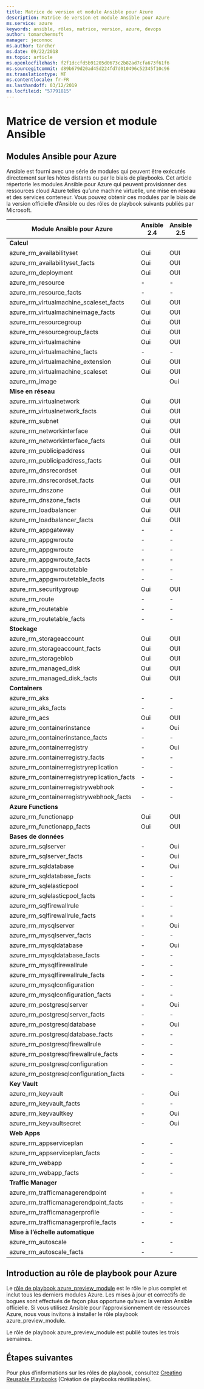 ```yaml
---
title: Matrice de version et module Ansible pour Azure
description: Matrice de version et module Ansible pour Azure
ms.service: azure
keywords: ansible, rôles, matrice, version, azure, devops
author: tomarchermsft
manager: jeconnoc
ms.author: tarcher
ms.date: 09/22/2018
ms.topic: article
ms.openlocfilehash: f2f1dccfd5b91205d0673c2b82ad7cfa673f61f6
ms.sourcegitcommit: d89b679d20ad45d224fd7d010496c52345f10c96
ms.translationtype: MT
ms.contentlocale: fr-FR
ms.lasthandoff: 03/12/2019
ms.locfileid: "57791815"
---
```

# <a name="ansible-module-and-version-matrix"></a>Matrice de version et module Ansible

## <a name="ansible-modules-for-azure"></a>Modules Ansible pour Azure
Ansible est fourni avec une série de modules qui peuvent être exécutés directement sur les hôtes distants ou par le biais de playbooks.
Cet article répertorie les modules Ansible pour Azure qui peuvent provisionner des ressources cloud Azure telles qu’une machine virtuelle, une mise en réseau et des services conteneur. Vous pouvez obtenir ces modules par le biais de la version officielle d’Ansible ou des rôles de playbook suivants publiés par Microsoft.

| Module Ansible pour Azure                   |  Ansible 2.4 |  Ansible 2.5 |  Ansible 2.6 | Ansible 2.7 | Rôle Ansible | 
|---------------------------------------------|--------------|--------------|-----------------------------|-------------------------------------|-------------------------------------| 
| **Calcul**                    |           |                          |                          |                            |                                | 
| azure_rm_availabilityset                    | Oui          | OUI                         | OUI          | OUI          | Oui                                 | 
| azure_rm_availabilityset_facts              | Oui          | OUI                         | OUI          | OUI          | Oui                                 | 
| azure_rm_deployment                         | Oui          | OUI                         | OUI          | OUI          | Oui                                 | 
| azure_rm_resource                           | -            | -                           | Oui          | OUI          | Oui                                 | 
| azure_rm_resource_facts                     | -            | -                           | Oui          | OUI          | Oui                                 | 
| azure_rm_virtualmachine_scaleset_facts      | Oui          | OUI                         | OUI          | OUI          | Oui                                 | 
| azure_rm_virtualmachineimage_facts          | Oui          | OUI                         | OUI          | OUI          | Oui                                 | 
| azure_rm_resourcegroup                      | Oui          | OUI                         | OUI          | OUI          | Oui                                 | 
| azure_rm_resourcegroup_facts                | Oui          | OUI                         | OUI          | OUI          | Oui                                 | 
| azure_rm_virtualmachine                     | Oui          | OUI                         | OUI          | OUI          | Oui                                 | 
| azure_rm_virtualmachine_facts               | -            | -                           | -            | Oui          | Oui                                 | 
| azure_rm_virtualmachine_extension           | Oui          | OUI                         | OUI          | OUI          | Oui                                 | 
| azure_rm_virtualmachine_scaleset            | Oui          | OUI                         | OUI          | OUI          | Oui                                 | 
| azure_rm_image                              |              | Oui                         | OUI          | OUI          | Oui                                 | 
| **Mise en réseau**                    |           |                          |                          |                             |                               | 
| azure_rm_virtualnetwork                     | Oui          | OUI                         | OUI          | OUI          | Oui                                 | 
| azure_rm_virtualnetwork_facts               | Oui          | OUI                         | OUI          | OUI          | Oui                                 | 
| azure_rm_subnet                             | Oui          | OUI                         | OUI          | OUI          | Oui                                 | 
| azure_rm_networkinterface                   | Oui          | OUI                         | OUI          | OUI          | Oui                                 | 
| azure_rm_networkinterface_facts             | Oui          | OUI                         | OUI          | OUI          | Oui                                 | 
| azure_rm_publicipaddress                    | Oui          | OUI                         | OUI          | OUI          | Oui                                 | 
| azure_rm_publicipaddress_facts              | Oui          | OUI                         | OUI          | OUI          | Oui                                 | 
| azure_rm_dnsrecordset                       | Oui          | OUI                         | OUI          | OUI          | Oui                                 | 
| azure_rm_dnsrecordset_facts                 | Oui          | OUI                         | OUI          | OUI          | Oui                                 | 
| azure_rm_dnszone                            | Oui          | OUI                         | OUI          | OUI          | Oui                                 | 
| azure_rm_dnszone_facts                      | Oui          | OUI                         | OUI          | OUI          | Oui                                 | 
| azure_rm_loadbalancer                       | Oui          | OUI                         | OUI          | OUI          | Oui                                 | 
| azure_rm_loadbalancer_facts                 | Oui          | OUI                         | OUI          | OUI          | Oui                                 | 
| azure_rm_appgateway                         | -            | -                           | -            | Oui          | Oui                                 | 
| azure_rm_appgwroute                         | -            | -                           | -            | -            | Oui                                 | 
| azure_rm_appgwroute                         | -            | -                           | -            | -            | Oui                                 |
| azure_rm_appgwroute_facts                   | -            | -                           | -            | -            | Oui                                 |
| azure_rm_appgwroutetable                    | -            | -                           | -            | -            | Oui                                 |
| azure_rm_appgwroutetable_facts              | -            | -                           | -            | -            | Oui                                 | 
| azure_rm_securitygroup                      | Oui          | OUI                         | OUI          | OUI          | Oui                                 |
| azure_rm_route                              | -            | -                           | -            | Oui          | Oui                                 | 
| azure_rm_routetable                         | -            | -                           | -            | Oui          | Oui                                 | 
| azure_rm_routetable_facts                   | -            | -                           | -            | Oui          | Oui                                 | 
| **Stockage**                    |           |                          |                          |                             |                               | 
| azure_rm_storageaccount                     | Oui          | OUI                         | OUI          | OUI          | Oui                                 | 
| azure_rm_storageaccount_facts               | Oui          | OUI                         | OUI          | OUI          | Oui                                 | 
| azure_rm_storageblob                        | Oui          | OUI                         | OUI          | OUI          | Oui                                 | 
| azure_rm_managed_disk                       | Oui          | OUI                         | OUI          | OUI          | Oui                                 | 
| azure_rm_managed_disk_facts                 | Oui          | OUI                         | OUI          | OUI          | Oui                                 | 
| **Containers**                    |           |                          |                          |                            |                                | 
| azure_rm_aks                                | -            | -                           | Oui          | OUI          | Oui                                 | 
| azure_rm_aks_facts                          | -            | -                           | Oui          | OUI          | Oui                                 | 
| azure_rm_acs                                | Oui          | OUI                         | OUI          | OUI          | Oui                                 | 
| azure_rm_containerinstance                  | -            | Oui                         | OUI          | OUI          | Oui                                 | 
| azure_rm_containerinstance_facts            | -            | -                           | -              | -            | Oui                                 | 
| azure_rm_containerregistry                  | -            | Oui                         | OUI          | OUI          | Oui                                 | 
| azure_rm_containerregistry_facts            | -            | -                           | -            | Oui          | Oui                                 | 
| azure_rm_containerregistryreplication       | -            | -                           | -            | -            | Oui                                 | 
| azure_rm_containerregistryreplication_facts | -            | -                           | -            | -            | Oui                                 | 
| azure_rm_containerregistrywebhook           | -            | -                           | -            | -            | Oui                                 | 
| azure_rm_containerregistrywebhook_facts     | -            | -                           | -            | -            | Oui                                 | 
| **Azure Functions**                    |           |                          |                          |                            |                                | 
| azure_rm_functionapp                        | Oui          | OUI                         | OUI          | OUI          | Oui                                 | 
| azure_rm_functionapp_facts                  | Oui          | OUI                         | OUI          | OUI          | Oui                                 | 
| **Bases de données**                    |           |                          |                          |                             |                               | 
| azure_rm_sqlserver                          | -            | Oui                         | OUI          | OUI          | Oui                                 | 
| azure_rm_sqlserver_facts                    | -            | Oui                         | OUI          | OUI          | Oui                                 | 
| azure_rm_sqldatabase                        | -            | Oui                         | OUI          | OUI          | Oui                                 | 
| azure_rm_sqldatabase_facts                  | -            | -                           | -            | -            | Oui                                 | 
| azure_rm_sqlelasticpool                     | -            | -                           | -            | -            | Oui                                 | 
| azure_rm_sqlelasticpool_facts               | -            | -                           | -            | -            | Oui                                 | 
| azure_rm_sqlfirewallrule                    | -            | -                           | -            | Oui          | Oui                                 | 
| azure_rm_sqlfirewallrule_facts              | -            | -                           | -            | -            | Oui                                 | 
| azure_rm_mysqlserver                        | -            | Oui                         | OUI          | OUI          | Oui                                 | 
| azure_rm_mysqlserver_facts                  | -            | -                           | -            | Oui          | Oui                                 | 
| azure_rm_mysqldatabase                      | -            | Oui                         | OUI          | OUI          | Oui                                 | 
| azure_rm_mysqldatabase_facts                | -            | -                           | -            | Oui          | Oui                                 | 
| azure_rm_mysqlfirewallrule                  | -            | -                           | -            | -            | Oui                                 | 
| azure_rm_mysqlfirewallrule_facts            | -            | -                           | -            | -            | Oui                                 | 
| azure_rm_mysqlconfiguration                 | -            | -                           | -            | -            | Oui                                 | 
| azure_rm_mysqlconfiguration_facts           | -            | -                           | -            | -            | Oui                                 | 
| azure_rm_postgresqlserver                   | -            | Oui                         | OUI          | OUI          | Oui                                 | 
| azure_rm_postgresqlserver_facts             | -            | -                           | -            | Oui          | Oui                                 | 
| azure_rm_postgresqldatabase                 | -            | Oui                         | OUI          | OUI          | Oui                                 | 
| azure_rm_postgresqldatabase_facts           | -            | -                           | -            | Oui          | Oui                                 | 
| azure_rm_postgresqlfirewallrule             | -            | -                           | -            | -            | Oui                                 | 
| azure_rm_postgresqlfirewallrule_facts       | -            | -                           | -            | -            | Oui                                 | 
| azure_rm_postgresqlconfiguration            | -            | -                           | -            | -            | Oui                                 | 
| azure_rm_postgresqlconfiguration_facts      | -            | -                           | -            | -            | Oui                                 | 
| **Key Vault**                    |           |                          |                          |                             |                               | 
| azure_rm_keyvault                           | -            | Oui                         | OUI          | OUI          | Oui                                 |
| azure_rm_keyvault_facts                     | -            | -                           | -              | -              | Oui                               |
| azure_rm_keyvaultkey                        | -            | Oui                         | OUI          | OUI          | Oui                                 |
| azure_rm_keyvaultsecret                     | -            | Oui                         | OUI          | OUI          | Oui                                 |
| **Web Apps**                    |           |                          |                          |                             |                               | 
| azure_rm_appserviceplan                          | -            | -                         | -          | Oui          | Oui                                 | 
| azure_rm_appserviceplan_facts                    | -            | -                         | -          | Oui          | Oui                                 | 
| azure_rm_webapp                                  | -            | -                         | -          | Oui          | Oui                                 | 
| azure_rm_webapp_facts                            | -            | -                         | -          | Oui          | Oui                                 | 
| **Traffic Manager**                    |           |                          |                          |                             |                               | 
| azure_rm_trafficmanagerendpoint                  | -            | -                         | -          | Oui          | Oui                                 | 
| azure_rm_trafficmanagerendpoint_facts            | -            | -                         | -          | Oui          | Oui                                 | 
| azure_rm_trafficmanagerprofile                   | -            | -                         | -          | Oui          | Oui                                 | 
| azure_rm_trafficmanagerprofile_facts             | -            | -                         | -          | Oui          | Oui                                 | 
| **Mise à l’échelle automatique**                    |           |                          |                          |                             |                               | 
| azure_rm_autoscale                  | -            | -                         | -          | Oui          | Oui                                 | 
| azure_rm_autoscale_facts            | -            | -                         | -          | Oui          | Oui                                 | 

## <a name="introduction-to-playbook-role-for-azure"></a>Introduction au rôle de playbook pour Azure
Le [rôle de playbook azure_preview_module](https://galaxy.ansible.com/Azure/azure_preview_modules/) est le rôle le plus complet et inclut tous les derniers modules Azure. Les mises à jour et correctifs de bogues sont effectués de façon plus opportune qu’avec la version Ansible officielle. Si vous utilisez Ansible pour l’approvisionnement de ressources Azure, nous vous invitons à installer le rôle playbook azure_preview_module.

Le rôle de playbook azure_preview_module est publié toutes les trois semaines.

## <a name="next-steps"></a>Étapes suivantes
Pour plus d’informations sur les rôles de playbook, consultez [Creating Reusable Playbooks](https://docs.ansible.com/ansible/latest/playbooks_reuse.html) (Création de playbooks réutilisables). 
